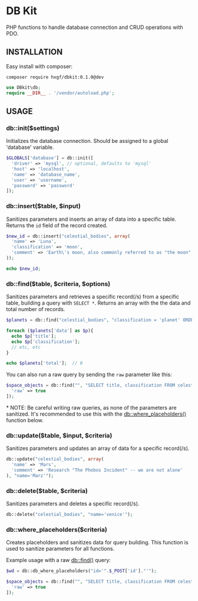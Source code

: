 # DB Kit

PHP functions to handle database connection and CRUD operations with PDO.


## INSTALLATION
Easy install with composer:
```
composer require hxgf/dbkit:0.1.0@dev
```
```php
use DBkit\db;
require __DIR__ . '/vendor/autoload.php';
```

## USAGE
### db::init($settings)
Initializes the database connection. Should be assigned to a global 'database' variable.
```php
$GLOBALS['database'] = db::init([
  'driver' => 'mysql', // optional, defaults to 'mysql'
  'host' => 'localhost',
  'name' => 'database_name',
  'user' => 'username',
  'password' => 'password'
]);
```

### db::insert($table, $input)
Sanitizes parameters and inserts an array of data into a specific table. Returns the `id` field of the record created.
```php
$new_id = db::insert("celestial_bodies", array(
  'name' => 'Luna',
  'classification' => 'moon',
  'comment' => 'Earth\'s moon, also commonly referred to as "the moon"'
));

echo $new_id;
```

### db::find($table, $criteria, $options)
Sanitizes parameters and retrieves a specific record(/s) from a specific table, building a query with `SELECT *`. Returns an array with the the data and total number of records.
```php
$planets = db::find("celestial_bodies", "classification = 'planet' ORDER BY title ASC LIMIT 8");

foreach ($planets['data'] as $p){
  echo $p['title'];
  echo $p['classification'];
  // etc, etc
}

echo $planets['total'];  // 8
```
You can also run a raw query by sending the `raw` parameter like this:
```php
$space_objects = db::find("", "SELECT title, classification FROM celestial_bodies WHERE id IS NOT NULL", [
  'raw' => true
]);
```
\* NOTE: Be careful writing raw queries, as none of the parameters are sanitized. It's recommended to use this with the [db::where_placeholders()](#dbwhere_placeholderscriteria) function below.


### db::update($table, $input, $criteria)
Sanitizes parameters and updates an array of data for a specific record(/s).
```php
db::update("celestial_bodies", array(
  'name' => 'Mars',
  'comment' => 'Research "The Phobos Incident" -- we are not alone'
), "name='Marz'");
```

### db::delete($table, $criteria)
Sanitizes parameters and deletes a specific record(/s).
```php
db::delete("celestial_bodies", "name='venice'");
```

### db::where_placeholders($criteria)
Creates placeholders and sanitizes data for query building. This function is used to sanitize parameters for all functions.

Example usage with a raw [db::find()](#dbfindtablecriteriaoptions) query:
```php
$wd = db::db_where_placeholders("id='".$_POST['id']."'");

$space_objects = db::find("", "SELECT title, classification FROM celestial_bodies WHERE " . $wd['where'], [
  'raw' => true
]);
```




